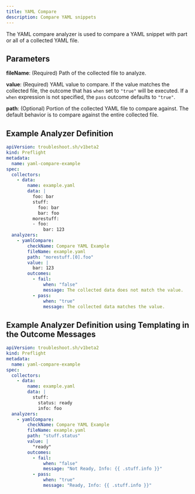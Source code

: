 ```yaml
---
title: YAML Compare
description: Compare YAML snippets
---
```


The YAML compare analyzer is used to compare a YAML snippet with part or all of a collected YAML file.

## Parameters

**fileName**: (Required) Path of the collected file to analyze.

**value**: (Required) YAML value to compare.
If the value matches the collected file, the outcome that has `when` set to `"true"` will be executed.
If a `when` expression is not specified, the `pass` outcome defaults to `"true"`.

**path**: (Optional) Portion of the collected YAML file to compare against.
The default behavior is to compare against the entire collected file.

## Example Analyzer Definition

```yaml
apiVersion: troubleshoot.sh/v1beta2
kind: Preflight
metadata:
  name: yaml-compare-example
spec:
  collectors:
    - data:
        name: example.yaml
        data: |
          foo: bar
          stuff:
            foo: bar
            bar: foo
          morestuff:
          - foo:
              bar: 123
  analyzers:
    - yamlCompare:
        checkName: Compare YAML Example
        fileName: example.yaml
        path: "morestuff.[0].foo"
        value: |
          bar: 123
        outcomes:
          - fail:
              when: "false"
              message: The collected data does not match the value.
          - pass:
              when: "true"
              message: The collected data matches the value.
```

## Example Analyzer Definition using Templating in the Outcome Messages

```yaml
apiVersion: troubleshoot.sh/v1beta2
kind: Preflight
metadata:
  name: yaml-compare-example
spec:
  collectors:
    - data:
        name: example.yaml
        data: |
          stuff:
            status: ready
            info: foo
  analyzers:
    - yamlCompare:
        checkName: Compare YAML Example
        fileName: example.yaml
        path: "stuff.status"
        value: |
          "ready"
        outcomes:
          - fail:
              when: "false"
              message: "Not Ready, Info: {{ .stuff.info }}"
          - pass:
              when: "true"
              message: "Ready, Info: {{ .stuff.info }}"
```
